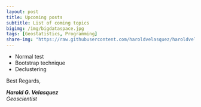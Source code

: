 ```yaml
---
layout: post
title: Upcoming posts
subtitle: List of coming topics
bigimg: /img/bigdataspace.jpg
tags: [Geostatistics, Programming]
share-img: "https://raw.githubusercontent.com/haroldvelasquez/haroldvelasquez.github.io/master/img/dslogo.png"
---
```


- Normal test
- Bootstrap technique
- Declustering


Best Regards,

**_Harold G. Velasquez_**  
_Geoscientist_

